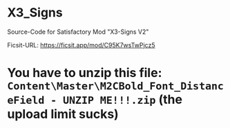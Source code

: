 # X3_Signs
 Source-Code for Satisfactory Mod "X3-Signs V2"

Ficsit-URL: https://ficsit.app/mod/C95K7wsTwPjcz5

# You have to unzip this file: `Content\Master\M2CBold_Font_DistanceField - UNZIP ME!!!.zip` (the upload limit sucks)

